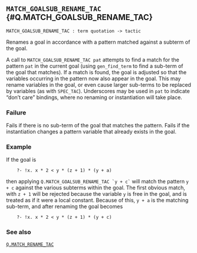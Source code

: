## `MATCH_GOALSUB_RENAME_TAC` {#Q.MATCH_GOALSUB_RENAME_TAC}


```
MATCH_GOALSUB_RENAME_TAC : term quotation -> tactic
```



Renames a goal in accordance with a pattern matched against a subterm
of the goal.


A call to `MATCH_GOALSUB_RENAME_TAC pat` attempts to find a match for
the pattern `pat` in the current goal (using `gen_find_term` to find a
sub-term of the goal that matches). If a match is found, the goal is
adjusted so that the variables occurring in the pattern now also
appear in the goal. This may rename variables in the goal, or even
cause larger sub-terms to be replaced by variables (as with
`SPEC_TAC`). Underscores may be used in `pat` to indicate “don’t
care” bindings, where no renaming or instantiation will take place.

### Failure

Fails if there is no sub-term of the goal that matches the pattern.
Fails if the instantiation changes a pattern variable that already
exists in the goal.

### Example

If the goal is
    
        ?- !x. x * 2 < y * (z + 1) * (y + a)
    
then applying `` Q.MATCH_GOALSUB_RENAME_TAC `y + c` `` will match the
pattern `y + c` against the various subterms within the goal. The
first obvious match, with `z + 1` will be rejected because the
variable `y` is free in the goal, and is treated as if it were a local
constant. Because of this, `y + a` is the matching sub-term, and after
renaming the goal becomes
    
        ?- !x. x * 2 < y * (z + 1) * (y + c)
    



### See also

[`Q.MATCH_RENAME_TAC`](#Q.MATCH_RENAME_TAC)

